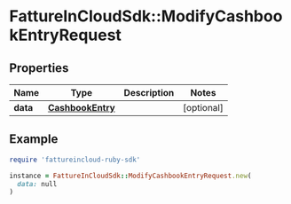 # FattureInCloudSdk::ModifyCashbookEntryRequest

## Properties

| Name | Type | Description | Notes |
| ---- | ---- | ----------- | ----- |
| **data** | [**CashbookEntry**](CashbookEntry.md) |  | [optional] |

## Example

```ruby
require 'fattureincloud-ruby-sdk'

instance = FattureInCloudSdk::ModifyCashbookEntryRequest.new(
  data: null
)
```

